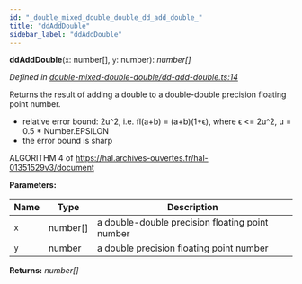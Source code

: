 ```yaml
---
id: "_double_mixed_double_double_dd_add_double_"
title: "ddAddDouble"
sidebar_label: "ddAddDouble"
---
```


**ddAddDouble**(`x`: number[], `y`: number): *number[]*

*Defined in [double-mixed-double-double/dd-add-double.ts:14](https://github.com/FlorisSteenkamp/double-double/blob/d35ae52/src/double-mixed-double-double/dd-add-double.ts#L14)*

Returns the result of adding a double to a double-double precision floating
point number.

* relative error bound: 2u^2, i.e. fl(a+b) = (a+b)(1+ϵ),
where ϵ <= 2u^2, u = 0.5 * Number.EPSILON
* the error bound is sharp

ALGORITHM 4 of https://hal.archives-ouvertes.fr/hal-01351529v3/document

**Parameters:**

Name | Type | Description |
------ | ------ | ------ |
`x` | number[] | a double-double precision floating point number |
`y` | number | a double precision floating point number  |

**Returns:** *number[]*
